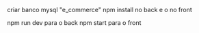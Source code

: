 criar banco mysql "e_commerce"
npm install no back e o no front

npm run dev para o back
npm start para o front